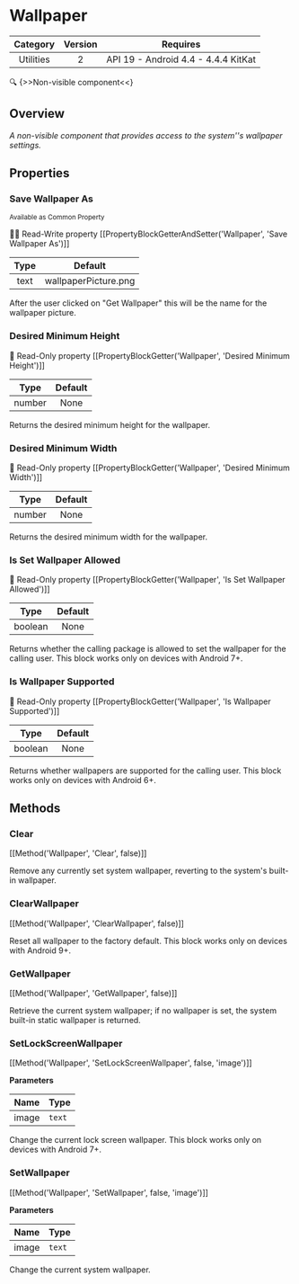 # Wallpaper

| Category | Version | Requires |
|:--------:|:-------:|:--------:|
|Utilities|2|API 19 - Android 4.4 - 4.4.4 KitKat|

:mag: {>>Non-visible component<<}

## Overview

_A non-visible component that provides access to the system''s wallpaper settings._

## Properties

### Save Wallpaper As

<small>Available as Common Property</small>

:eyes::pencil: Read-Write property
[[PropertyBlockGetterAndSetter('Wallpaper', 'Save Wallpaper As')]]

| Type | Default |
|:----:|:-------:|
|text|wallpaperPicture.png|

After the user clicked on "Get Wallpaper" this will be the name for the wallpaper picture.

### Desired Minimum Height



:eyes: Read-Only property
[[PropertyBlockGetter('Wallpaper', 'Desired Minimum Height')]]

| Type | Default |
|:----:|:-------:|
|number|None|

Returns the desired minimum height for the wallpaper.

### Desired Minimum Width



:eyes: Read-Only property
[[PropertyBlockGetter('Wallpaper', 'Desired Minimum Width')]]

| Type | Default |
|:----:|:-------:|
|number|None|

Returns the desired minimum width for the wallpaper.

### Is Set Wallpaper Allowed



:eyes: Read-Only property
[[PropertyBlockGetter('Wallpaper', 'Is Set Wallpaper Allowed')]]

| Type | Default |
|:----:|:-------:|
|boolean|None|

Returns whether the calling package is allowed to set the wallpaper for the calling user. This block works only on devices with Android 7+.

### Is Wallpaper Supported



:eyes: Read-Only property
[[PropertyBlockGetter('Wallpaper', 'Is Wallpaper Supported')]]

| Type | Default |
|:----:|:-------:|
|boolean|None|

Returns whether wallpapers are supported for the calling user. This block works only on devices with Android 6+.

## Methods

### Clear



[[Method('Wallpaper', 'Clear', false)]]

Remove any currently set system wallpaper, reverting to the system's built-in wallpaper.

### ClearWallpaper



[[Method('Wallpaper', 'ClearWallpaper', false)]]

Reset all wallpaper to the factory default. This block works only on devices with Android 9+.

### GetWallpaper



[[Method('Wallpaper', 'GetWallpaper', false)]]

Retrieve the current system wallpaper; if no wallpaper is set, the system built-in static wallpaper is returned.

### SetLockScreenWallpaper



[[Method('Wallpaper', 'SetLockScreenWallpaper', false, 'image')]]

**Parameters**

| Name | Type |
|------|------|
|image|`text`|


Change the current lock screen wallpaper. This block works only on devices with Android 7+.

### SetWallpaper



[[Method('Wallpaper', 'SetWallpaper', false, 'image')]]

**Parameters**

| Name | Type |
|------|------|
|image|`text`|


Change the current system wallpaper.